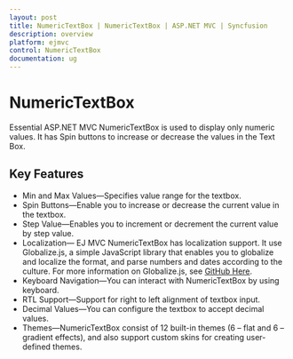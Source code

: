```yaml
---
layout: post
title: NumericTextBox | NumericTextBox | ASP.NET MVC | Syncfusion
description: overview
platform: ejmvc
control: NumericTextBox
documentation: ug
---
```


# NumericTextBox

Essential ASP.NET MVC NumericTextBox is used to display only numeric values. It has Spin buttons to increase or decrease the values in the Text Box. 

## Key Features

* Min and Max Values—Specifies value range for the textbox.
* Spin Buttons—Enable you to increase or decrease the current value in the textbox.
* Step Value—Enables you to increment or decrement the current value by step value.
* Localization— EJ MVC NumericTextBox has localization support. It use Globalize.js, a simple JavaScript library that enables you to globalize and localize the format, and parse numbers and dates according to the culture. For more information on Globalize.js, see [GitHub Here](https://github.com/jquery/globalize).
* Keyboard Navigation—You can interact with NumericTextBox by using keyboard.
* RTL Support—Support for right to left alignment of textbox input.
* Decimal Values—You can configure the textbox to accept decimal values.
* Themes—NumericTextBox consist of 12 built-in themes (6 – flat and 6 – gradient effects), and also support custom skins for creating user-defined themes.
